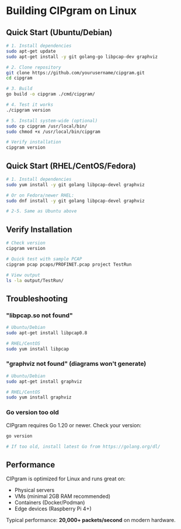 # Building CIPgram on Linux

## Quick Start (Ubuntu/Debian)

```bash
# 1. Install dependencies
sudo apt-get update
sudo apt-get install -y git golang-go libpcap-dev graphviz

# 2. Clone repository
git clone https://github.com/yourusername/cipgram.git
cd cipgram

# 3. Build
go build -o cipgram ./cmd/cipgram/

# 4. Test it works
./cipgram version

# 5. Install system-wide (optional)
sudo cp cipgram /usr/local/bin/
sudo chmod +x /usr/local/bin/cipgram

# Verify installation
cipgram version
```

## Quick Start (RHEL/CentOS/Fedora)

```bash
# 1. Install dependencies
sudo yum install -y git golang libpcap-devel graphviz

# Or on Fedora/newer RHEL:
sudo dnf install -y git golang libpcap-devel graphviz

# 2-5. Same as Ubuntu above
```

## Verify Installation

```bash
# Check version
cipgram version

# Quick test with sample PCAP
cipgram pcap pcaps/PROFINET.pcap project TestRun

# View output
ls -la output/TestRun/
```

## Troubleshooting

### "libpcap.so not found"
```bash
# Ubuntu/Debian
sudo apt-get install libpcap0.8

# RHEL/CentOS
sudo yum install libpcap
```

### "graphviz not found" (diagrams won't generate)
```bash
# Ubuntu/Debian
sudo apt-get install graphviz

# RHEL/CentOS
sudo yum install graphviz
```

### Go version too old
CIPgram requires Go 1.20 or newer. Check your version:
```bash
go version

# If too old, install latest Go from https://golang.org/dl/
```

## Performance

CIPgram is optimized for Linux and runs great on:
- Physical servers
- VMs (minimal 2GB RAM recommended)
- Containers (Docker/Podman)
- Edge devices (Raspberry Pi 4+)

Typical performance: **20,000+ packets/second** on modern hardware.

